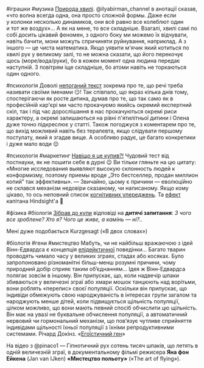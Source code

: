 #іграшки #музика
<a href="https://pudding.cool/2018/02/waveforms/">Природа хвилі</a>.
@ilyabirman_channel в анотації сказав, «что волна всегда одна, она просто сложной формы. Даже если у колонки несколько динамиков, они всё равно все колеблют один и тот же воздух»… А як на мене, то все складніше.
Взагалі, хвилі самі по собі досить цікавий феномен, з одного боку ми можемо їх відчувати, навіть бачити, мони можуть спричиняти руйнування, наприклад.
А з іншого — це чиста математика. Якщо уявити м'ячик який котиться по хвилі рук у великому залі, то не можна сказати, що його перекочує щось (море/вода/руки), бо в кожен момент одна людина передає наступній.
З повітрям іще складніше, бо атоми навіть не торкаються один одного.

#психологія
Доволі <a href="https://t.me/iv?url=https%3A%2F%2Fsoulseasons.ca%2FArticle%2F2591%2F4&rhash=5985e10df8ec62">непоганий текст</a> зокрема про те, що речі треба називати своїми іменами 😏!
Так співпало, що якраз кілька днів тому, спостерігаючи як росте дитина, думав про те, що так само як в професійній кар'єрі ми часто прокачуємо якийсь окремий експертний скіл, так і під час дорослішання в нас прокачуються окремі риси характеру, а окремі залишаються на рівні п'ятилітньої дитини і Олена дуже точно підкреслює у статті.
Також погоджуся з коментарем про те, що вихід можливий навіть без терапевта, якщо слідувати першому постулату, який я згадав вище.
А особливо радує, це багато конкретики і дуже мало води 😌


​#психологія #маркетинг
<a href="https://postnauka.ru/tests/84710">Навіщо я це купив?!</a>
Чудовий тест від постнауки, як не пошити себе в дурні 😉 Ви тільки гляньте на цю цитату:
«Многие исследования выявляют высокую склонность людей к конформизму, поэтому приемы вроде „Это бестселлер, продан миллион копий” так эффективны». — Звичайно, цьому є причини — еволюційно не склався механізм недовіри сказаному, чи написаному. Якщо кому цікаво, то ось неповний список <a href="https://uk.wikipedia.org/wiki/Перелік_когнітивних_упереджень">когнітивних упереджень</a>.
Та <a href="https://ru.wikipedia.org/wiki/Ошибка_хайндсайта">ефект</a> капітана Hindsight'а 🙂


#фізика #біологія
<a href="https://www.youtube.com/playlist?list=PLCu9mOepXKGSMSuKKqkuPNDUEE2cNvfL-">Зібрав до купи</a> відповіді на <b>дитячі запитання</b>: <i>З чого все зроблене? Хто я? Чого це живе, а камінь — ні?..</i>

Мені дуже подобається Kurzgesagt («В двох словах») 


#біологія #гени #мистецтво
Мабуть, чи не найбільш вражаючою з ідей Вінн-Едвардса є концепція <a href="http://bit.ly/2GxcDA3">епідейктичної</a> поведінки… Багато тварин проводять чимало часу у великих зграях, стадах або косяках. 
Було запропоновано різноманітні більш-менш розумні причини, чому природний добір сприяє таким об’єднанням… 
Ідея ж Вінн-Едвардса полягає зовсім в іншому. Він припускає, що, коли надвечір шпаки збиваються у величезні зграї або хмари мошок танцюють над ворітьми, вони роблять «перепис» своєї популяції. Оскільки він припускає, що індивіди обмежують свою народжуваність в інтересах групи загалом та народжують менше дітей, коли підвищується щільність популяції, цілком можливо, що вони мають певний спосіб обчислити цю щільність.
Він має на увазі не буквальне обчислення популяції, а автоматичний нервовий чи гормональний механізм, що пов’язує чутливе сприйняття індивідами щільності їхньої популяції з їхніми репродуктивними системами.
Річард Докінз. «<a href="http://bit.ly/2J0tvgV">Егоїстичний ген</a>»

На відео з @pinaco1 — Гіпнотичний рух сотень тисяч шпаків, що летять в одній величезній зграї, в документальному фільмі режисера <b>Яна фон Ейкена</b> (Jan van IJken) <b>«Мистецтво польоту»</b> («The art of flying»).